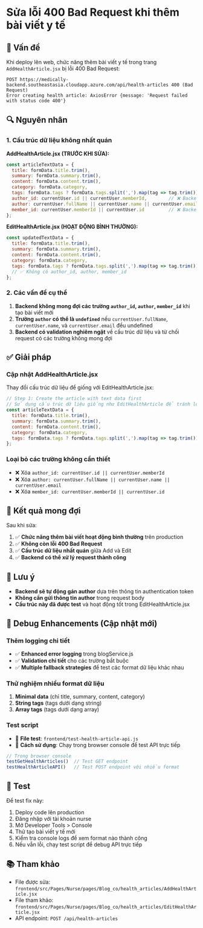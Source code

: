 # Sửa lỗi 400 Bad Request khi thêm bài viết y tế

## 🚨 Vấn đề

Khi deploy lên web, chức năng thêm bài viết y tế trong trang `AddHealthArticle.jsx` bị lỗi 400 Bad Request:

```
POST https://medically-backend.southeastasia.cloudapp.azure.com/api/health-articles 400 (Bad Request)
Error creating health article: AxiosError {message: 'Request failed with status code 400'}
```

## 🔍 Nguyên nhân

### 1. Cấu trúc dữ liệu không nhất quán

**AddHealthArticle.jsx (TRƯỚC KHI SỬA):**
```javascript
const articleTextData = {
  title: formData.title.trim(),
  summary: formData.summary.trim(),
  content: formData.content.trim(),
  category: formData.category,
  tags: formData.tags ? formData.tags.split(',').map(tag => tag.trim()).filter(tag => tag !== '') : [],
  author_id: currentUser.id || currentUser.memberId,        // ❌ Backend không mong đợi
  author: currentUser.fullName || currentUser.name || currentUser.email,  // ❌ Có thể undefined
  member_id: currentUser.memberId || currentUser.id         // ❌ Backend không mong đợi
};
```

**EditHealthArticle.jsx (HOẠT ĐỘNG BÌNH THƯỜNG):**
```javascript
const updatedTextData = {
  title: formData.title.trim(),
  summary: formData.summary.trim(),
  content: formData.content.trim(),
  category: formData.category,
  tags: formData.tags ? formData.tags.split(',').map(tag => tag.trim()).filter(tag => tag !== '') : []
  // ✅ Không có author_id, author, member_id
};
```

### 2. Các vấn đề cụ thể

1. **Backend không mong đợi các trường `author_id`, `author`, `member_id`** khi tạo bài viết mới
2. **Trường `author` có thể là `undefined`** nếu `currentUser.fullName`, `currentUser.name`, và `currentUser.email` đều undefined
3. **Backend có validation nghiêm ngặt** về cấu trúc dữ liệu và từ chối request có các trường không mong đợi

## ✅ Giải pháp

### Cập nhật AddHealthArticle.jsx

Thay đổi cấu trúc dữ liệu để giống với EditHealthArticle.jsx:

```javascript
// Step 1: Create the article with text data first
// Sử dụng cấu trúc dữ liệu giống như EditHealthArticle để tránh lỗi 400 Bad Request
const articleTextData = {
  title: formData.title.trim(),
  summary: formData.summary.trim(),
  content: formData.content.trim(),
  category: formData.category,
  tags: formData.tags ? formData.tags.split(',').map(tag => tag.trim()).filter(tag => tag !== '') : []
};
```

### Loại bỏ các trường không cần thiết

- ❌ Xóa `author_id: currentUser.id || currentUser.memberId`
- ❌ Xóa `author: currentUser.fullName || currentUser.name || currentUser.email`
- ❌ Xóa `member_id: currentUser.memberId || currentUser.id`

## 🎯 Kết quả mong đợi

Sau khi sửa:

1. ✅ **Chức năng thêm bài viết hoạt động bình thường** trên production
2. ✅ **Không còn lỗi 400 Bad Request**
3. ✅ **Cấu trúc dữ liệu nhất quán** giữa Add và Edit
4. ✅ **Backend có thể xử lý request thành công**

## 📝 Lưu ý

- **Backend sẽ tự động gán author** dựa trên thông tin authentication token
- **Không cần gửi thông tin author** trong request body
- **Cấu trúc này đã được test** và hoạt động tốt trong EditHealthArticle.jsx

## 🔧 Debug Enhancements (Cập nhật mới)

### Thêm logging chi tiết
- ✅ **Enhanced error logging** trong blogService.js
- ✅ **Validation chi tiết** cho các trường bắt buộc
- ✅ **Multiple fallback strategies** để test các format dữ liệu khác nhau

### Thử nghiệm nhiều format dữ liệu
1. **Minimal data** (chỉ title, summary, content, category)
2. **String tags** (tags dưới dạng string)
3. **Array tags** (tags dưới dạng array)

### Test script
- 📁 **File test**: `frontend/test-health-article-api.js`
- 🧪 **Cách sử dụng**: Chạy trong browser console để test API trực tiếp

```javascript
// Trong browser console
testGetHealthArticles()  // Test GET endpoint
testHealthArticleAPI()   // Test POST endpoint với nhiều format
```

## 🧪 Test

Để test fix này:

1. Deploy code lên production
2. Đăng nhập với tài khoản nurse
3. Mở Developer Tools > Console
4. Thử tạo bài viết y tế mới
5. Kiểm tra console logs để xem format nào thành công
6. Nếu vẫn lỗi, chạy test script để debug API trực tiếp

## 📚 Tham khảo

- File được sửa: `frontend/src/Pages/Nurse/pages/Blog_co/health_articles/AddHealthArticle.jsx`
- File tham khảo: `frontend/src/Pages/Nurse/pages/Blog_co/health_articles/EditHealthArticle.jsx`
- API endpoint: `POST /api/health-articles`
